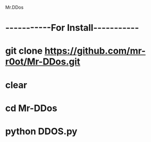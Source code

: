 Mr.DDos
# -----------For Install-----------
# git clone https://github.com/mr-r0ot/Mr-DDos.git
# clear
# cd Mr-DDos
# python DDOS.py
